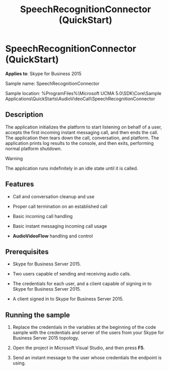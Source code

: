 ﻿---
title: SpeechRecognitionConnector (QuickStart)
TOCTitle: SpeechRecognitionConnector (QuickStart)
ms:assetid: 989144b9-9967-4bd2-99cf-71530111566d
ms:mtpsurl: https://msdn.microsoft.com/en-us/library/Dn454828(v=office.16)
ms:contentKeyID: 65240080
ms.date: 07/27/2015
mtps_version: v=office.16
---

# SpeechRecognitionConnector (QuickStart)


**Applies to**: Skype for Business 2015



Sample name: SpeechRecognitionConnector

Sample location: %ProgramFiles%\\Microsoft UCMA 5.0\\SDK\\Core\\Sample Applications\\QuickStarts\\AudioVideoCall\\SpeechRecognitionConnector

## Description

The application initializes the platform to start listening on behalf of a user, accepts the first incoming instant messaging call, and then ends the call. The application then tears down the call, conversation, and platform. The application prints log results to the console, and then exits, performing normal platform shutdown.


> [!WARNING]
> <P>The application runs indefinitely in an idle state until it is called.</P>



## Features

  - Call and conversation cleanup and use

  - Proper call termination on an established call

  - Basic incoming call handling

  - Basic instant messaging incoming call usage

  - **AudioVideoFlow** handling and control

## Prerequisites

  - Skype for Business Server 2015.

  - Two users capable of sending and receiving audio calls.

  - The credentials for each user, and a client capable of signing in to Skype for Business Server 2015.

  - A client signed in to Skype for Business Server 2015.

## Running the sample

1.  Replace the credentials in the variables at the beginning of the code sample with the credentials and server of the users from your Skype for Business Server 2015 topology.

2.  Open the project in Microsoft Visual Studio, and then press **F5**.

3.  Send an instant message to the user whose credentials the endpoint is using.

